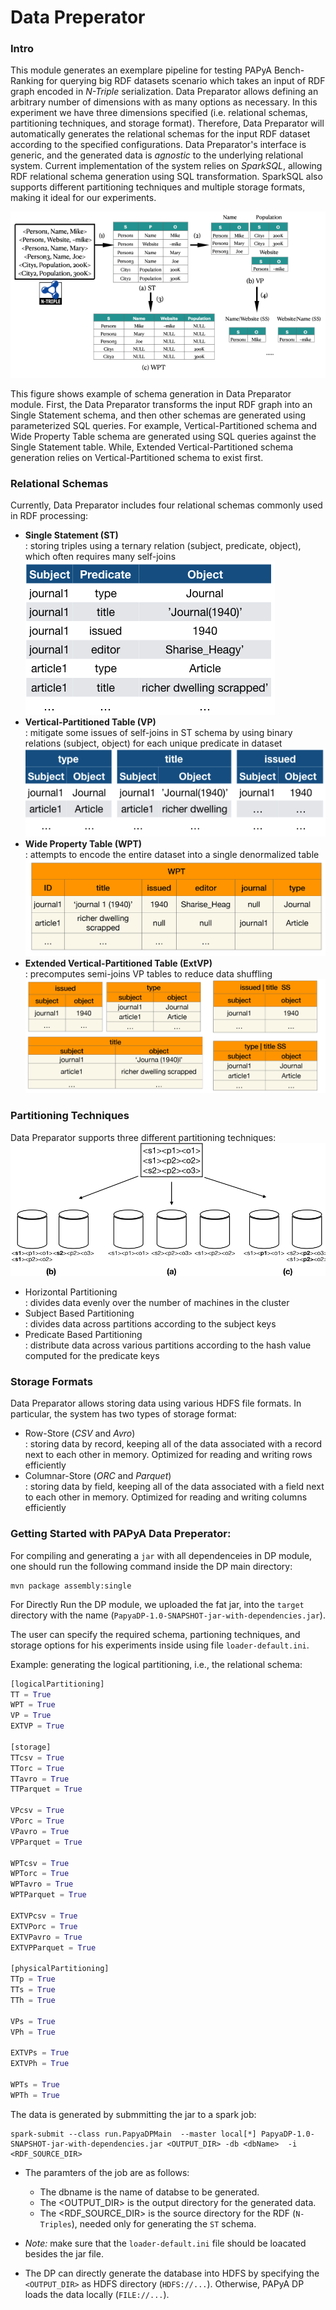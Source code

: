 # Data Preperator

### Intro
This module generates an exemplare pipeline for testing PAPyA Bench-Ranking for querying big RDF datasets scenario which takes an input of RDF graph encoded in _N-Triple_ serialization. Data Preparator allows defining an arbitrary number of dimensions with as many options as necessary. In this experiment we have three dimensions specified (i.e. relational schemas, partitioning techniques, and storage format). Therefore, Data Preparator will automatically generates the relational schemas for the input RDF dataset according to the specified configurations. Data Preparator's interface is generic, and the generated data is _agnostic_ to the underlying relational system. Current implementation of the system relies on _SparkSQL_, allowing RDF relational schema generation using SQL transformation. SparkSQL also supports different partitioning techniques and multiple storage formats, making it ideal for our experiments.

<p>
<img src="https://github.com/DataSystemsGroupUT/PAPyA/raw/main/figs/dataPreparator.png"/>
</p>

This figure shows example of schema generation in Data Preparator module. First, the Data Preparator transforms the input RDF graph into an Single Statement schema, and then other schemas are generated using parameterized SQL queries. For example, Vertical-Partitioned schema and Wide Property Table schema are generated using SQL queries against the Single Statement table. While, Extended Vertical-Partitioned schema generation relies on Vertical-Partitioned schema to exist first.

### Relational Schemas
Currently, Data Preparator includes four relational schemas commonly used in RDF processing:
- __Single Statement (ST)__ <br>
: storing triples using a ternary relation (subject, predicate, object), which often requires many self-joins <br><img src="https://github.com/DataSystemsGroupUT/PAPyA/raw/main/figs/st_table.png"/>
- __Vertical-Partitioned Table (VP)__ <br>
: mitigate some issues of self-joins in ST schema by using binary relations (subject, object) for each unique predicate in dataset <br><img src="https://github.com/DataSystemsGroupUT/PAPyA/raw/main/figs/vp_table.png"/>
- __Wide Property Table (WPT)__ <br>
: attempts to encode the entire dataset into a single denormalized table <br><img src="https://github.com/DataSystemsGroupUT/PAPyA/raw/main/figs/wpt_table.png"/>
- __Extended Vertical-Partitioned Table (ExtVP)__ <br>
: precomputes semi-joins VP tables to reduce data shuffling <br><img src="https://github.com/DataSystemsGroupUT/PAPyA/raw/main/figs/extvp_table.png"/>

### Partitioning Techniques
Data Preparator supports three different partitioning techniques: <br>
<img src="https://github.com/DataSystemsGroupUT/PAPyA/raw/main/figs/partition_table.png"/>

- Horizontal Partitioning <br>
: divides data evenly over the number of machines in the cluster  
- Subject Based Partitioning <br>
: divides data across partitions according to the subject keys
- Predicate Based Partitioning <br>
: distribute data across various partitions according to the hash value computed for the predicate keys

### Storage Formats
Data Preparator allows storing data using various HDFS file formats. In particular, the system has two types of storage format:
- Row-Store (_CSV_ and _Avro_) <br>
: storing data by record, keeping all of the data associated with a record next to each other in memory. Optimized for reading and writing rows efficiently
- Columnar-Store (_ORC_ and _Parquet_) <br>
: storing data by field, keeping all of the data associated with a field next to each other in memory. Optimized for reading and writing columns efficiently


### Getting Started with PAPyA Data Preperator:

For compiling and generating a ```jar``` with all dependenceies in DP module, one should run the following command inside the DP main directory:

```shell
mvn package assembly:single
```

For Directly Run the DP module, we uploaded the fat jar, into the ```target``` directory with the name (```PapyaDP-1.0-SNAPSHOT-jar-with-dependencies.jar```).


The user can specify the required schema, partioning techniques, and storage options  for his experiments inside using file ```loader-default.ini```.

Example: generating the logical partitioning, i.e., the relational schema:

```python
[logicalPartitioning]
TT = True
WPT = True
VP = True
EXTVP = True

[storage]
TTcsv = True
TTorc = True
TTavro = True
TTParquet = True

VPcsv = True
VPorc = True
VPavro = True
VPParquet = True

WPTcsv = True
WPTorc = True
WPTavro = True
WPTParquet = True

EXTVPcsv = True
EXTVPorc = True
EXTVPavro = True
EXTVPParquet = True

[physicalPartitioning]
TTp = True
TTs = True
TTh = True

VPs = True
VPh = True

EXTVPs = True
EXTVPh = True

WPTs = True
WPTh = True
```


The data is generated by submmitting the jar to a spark job:

```shell
spark-submit --class run.PapyaDPMain  --master local[*] PapyaDP-1.0-SNAPSHOT-jar-with-dependencies.jar <OUTPUT_DIR> -db <dbName>  -i <RDF_SOURCE_DIR>
```
* The paramters of the job are as follows:
  * The dbname is the name of databse to be generated.
  * The <OUTPUT_DIR> is the output directory for the generated data.
  * The <RDF_SOURCE_DIR> is the source directory for the RDF (```N-Triples```), needed only for generating the ```ST``` schema. 

* *Note:* make sure that the ```loader-default.ini``` file should be loacated besides the jar file.
* The DP can directly generate the database into HDFS by specifying the ```<OUTPUT_DIR>``` as HDFS directory (```HDFS://...```). Otherwise, PAPyA DP loads the data locally (```FILE://...```).




